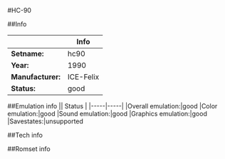 #HC-90

##Info

||Info|
|-----|-----|
|**Setname:**|hc90
|**Year:**|1990
|**Manufacturer:**|ICE-Felix
|**Status:**|good

##Emulation info
|| Status |
|-----|-----|
|Overall emulation:|good
|Color emulation:|good
|Sound emulation:|good
|Graphics emulation:|good
|Savestates:|unsupported

##Tech info

##Romset info

<!--- START OF EDITED COMMENT DO NOT TOUCH TEXT ABOVE-->

